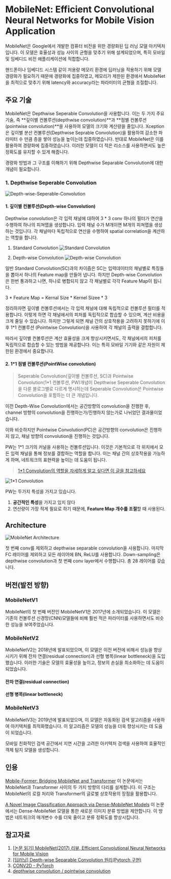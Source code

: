 # MobileNet: Efficient Convolutional Neural Networks for Mobile Vision Application

MobileNet은 Google에서 개발한 컴퓨터 비전을 위한 경량화된 딥 러닝 모델 아키텍처입니다.
이 모델은 효율성과 성능 사이의 균형을 맞추기 위해 설계되었으며, 특히 모바일 및 임베디드 비전 애플리케이션에 적합합니다.

핸드폰이나 임베디드 시스템 같이 저용량 메모리 환경에 딥러닝을 적용하기 위해 모델 경량화가 필요하기 때문에 경량화에 집중하였고, 메모리가 제한된 환경에서 MobileNet을 최적으로 맞추기 위해 latency와 accuracy라는 파라미터의 균형을 조절합니다.

## 주요 기술

MobileNet은 Depthwise Seperable Convolution을 사용합니다. 이는 두 가지 주요 기술, 즉 **깊이별 컨볼루션(depthwise convolution)**과 **점별 컨볼루션(pointwise convolution)**을 사용하여 모델의 크기와 계산량을 줄입니다.
Xception은 깊이별 분산 컨볼루션(Depthwise Seprable Convolution)을 활용하여 감소한 파라미터 수 만큼 층을 쌓아 성능을 높이는데 집중하였습니다. 반대로 MobileNet은 이를 활용하여 경량화에 집중하였습니다.
이러한 모델이 더 적은 리소스를 사용하면서도 높은 정확도를 유지할 수 있게 해줍니다.

경량화 방법과 그 구조를 이해하기 위해 Depthwise Separable Convolution에 대한 개념이 필요합니다.

### 1. Depthwise Seperable Convolution

![Depth-wise-Seperable-Convolution](./img/Depthwise-Seperable-Convolution.png)

#### 1. 깊이별 컨볼루션(Depth-wise Convolution)

Depthwise convolution은 각 입력 채널에 대하여 3 \* 3 conv 하나의 필터가 연산을 수행하여 하나의 피쳐맵을 생성합니다. 입력 채널 수가 M개이면 M개의 피쳐맵을 생성하는 것입니다. 각 채널마다 독립적으로 연산을 수행하여 spatial correlation을 계산하는 역할을 합니다.

1. Standard Convolution
   ![Standard Convolution](./img/standard-convolution.png)

2. Depth-wise Convolution
   ![Depth-wise Convolution](./img/depth-wise-convolution.png)

일반 Standard Convolution(SC)과의 차이즘은 SC는 입력데이터의 채널별로 특징들을 뽑아서 하나의 Feature map을 만들어 냅니다. 하지만 Depth-wise Convolution은 한번 통과하고 나면, 하나로 병합되지 않고 각 채널별로 각각 Feature Map이 됩니다.

3 \* Feature Map = Kernal Size \* Kernel Sizee \* 3

정리하자면 깊이별 컨볼루션에서는 각 입력 채널에 대해 독립적으로 컨볼루션 필터를 적용합니다. 이렇게 하면 각 채널에서의 피처를 독립적으로 합습할 수 있으며, 계산 비용을 크게 줄일 수 있습니다.
하지만 그렇게 되면 채널 간의 상호작용을 고려하지 못하기에 이후 1\*1 컨볼루션 (Pointwise Convolution)을 사용하여 각 채널의 출력을 결합합니다.

따라서 깊이별 컨볼루션은 계산 효율성을 크게 향상시키면서도, 각 채널에서의 피처를 독립적으로 합습할 수 있는 방법을 제공합니다. 이는 특히 모바일 기기와 같은 자원이 제한된 환경에서 중요합니다.

#### 2. 1\*1 점별 컨볼루션(PointWise convolution)

> Seperable Convolution(깊이별 컨볼루션, SC)과 Pointwise Convolution(1\*1 컨볼루션, PW)개념이 Depthwise Seperable Convolution을 다룬 블로그별로 다르게 명시하는데 Seperable Convolution은 Pointwise Convolution을 포함하는 더 큰 개념입니다.

이전 Depth-Wise Convolution에서는 공간방향의 convolution을 진행한 후, channel 방향의 convolution을 진행하는가/진행하지 않는가로 나뉘었던 결과물이었습니다.

이와 비슷하지만 Pointwise Convolution(PC)은 공간방향의 convolution은 진행하지 않고, 채널 방향의 convolution을 진행하는 것입니다.

PW는 1\*1 크기의 커널을 사용하는 컨볼루션입니다. 이것은 기본적으로 각 위치에서 모든 입력 채널을 통해 정보를 결합하는 역할을 합니다. 이는 채널 간의 상호작용을 가능하게 하며, 네트워크의 표현력을 높이는 데 도움이 됩니다.

> [1\*1 Convolution의 역할을 자세하게 알고 싶다면 이 글을 참고하세요](https://coding-yoon.tistory.com/116)

![1*1 Convolution](./img/point_conv.png)

PW는 두가지 특성을 가지고 있습니다.

1. **공간적인 특성**을 가지고 있지 않다
2. 연산량이 가장 적게 필요로 하기 때문에, **Feature Map 개수를 조절**할 때 사용된다.

## Architecture

![MobileNet Architecture](./img/MN-Archi.png)

첫 번째 conv를 제외하고 depthwise separable convolution을 사용합니다. 마지막 FC 레이어를 제외하고 모든 레이어에 BN, ReLU를 사용합니다. Down-sampling은 depthwise convolution과 첫 번째 conv layer에서 수행합니다. 총 28 레이어를 갖습니다.

## 버전(발전 방향)

### MobileNetV1

MobileNet의 첫 번째 버전인 MobileNetV1은 2017년에 소개되었습니다. 이 모델은 기존의 컨볼루션 신경망(CNN)모델들에 비해 훨씬 적은 파라미터를 사용하면서도 비슷한 성능을 보여주었습니다.

### MobileNetV2

MobileNetV2는 2018년에 발표되었으며, 이 모델은 이전 버전에 비해서 성능을 향상 시키기 위해 잔차 연결(residual connection)과 선형 병목(linear bottleneck)을 도입했습니다. 이러한 기술은 모델의 효율성을 높이고, 정보의 손실을 최소화하는 데 도움이 되었습니다.

#### 잔차 연결(residual connection)

#### 선형 병목(linear bottleneck)

### MobileNetV3

MobileNetV3는 2019년에 발표되었으며, 이 모델은 자동화된 검색 알고리즘을 사용하여 아키텍처를 최적화했습니다. 이 알고리즘은 모델의 성능을 더욱 향상시키는 데 도움이 되었습니다.

모바일 친화적인 검색 공간에서 지연 시간을 고려한 아키텍처 검색을 사용하여 효율적인 객체 탐지 모델을 생성합니다.

## 인용

[Mobile-Former: Bridging MobileNet and Transformer](https://arxiv.org/abs/2108.05895) 이 논문에서는 MobileNet과 Transformer 사이의 두 가지 방향의 다리를 설계합니다. 이 구조는 MobileNet의 로컬 처리와 Transformer의 글로벌 상호작용의 장점을 활용합니다.

[A Novel Image Classification Approach via Dense-MobileNet Models](https://www.hindawi.com/journals/misy/2020/7602384/) 이 논문에서는 Dense-MobileNet 모델을 통한 새로운 이미지 분류 방법을 제안합니다. 이 방법은 네트워크의 매개변수 수를 더욱 줄이고 분류 정확도를 향상시킵니다.

## 참고자료

1. [[논문 읽기] MobileNet(2017) 리뷰, Efficient Convolutional Neural Networks for Mobile Vision](https://deep-learning-study.tistory.com/532)
2. [[딥러닝] Depth-wise Separable Convolution 원리(Pytorch 구현)](https://coding-yoon.tistory.com/122)
3. [CONV2D - PyTorch](https://pytorch.org/docs/stable/generated/torch.nn.Conv2d.html?highlight=conv2d#torch.nn.Conv2d)
4. [depthwise convolution / pointwise convolution](https://blog.naver.com/PostView.nhn?blogId=worb1605&logNo=221386398035&categoryNo=27&parentCategoryNo=0&viewDate=&currentPage=1&postListTopCurrentPage=1&from=search)
